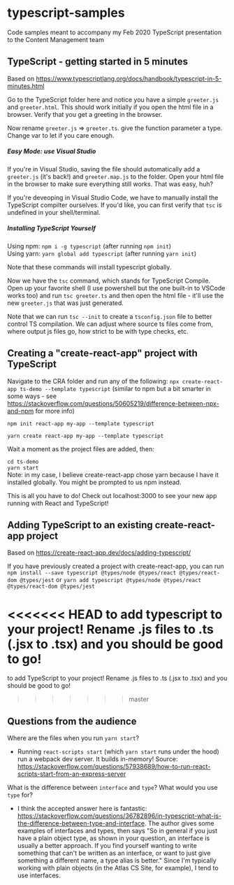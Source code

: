# typescript-samples
Code samples meant to accompany my Feb 2020 TypeScript presentation to the Content Management team

## TypeScript - getting started in 5 minutes

Based on https://www.typescriptlang.org/docs/handbook/typescript-in-5-minutes.html

Go to the TypeScript folder here and notice you have a simple `greeter.js` and `greeter.html`. This should work initially if you open the html file in a browser.
Verify that you get a greeting in the browser.

Now rename `greeter.js` => `greeter.ts`. give the function parameter a type. Change var to let if you care enough.

##### Easy Mode: use Visual Studio
If you're in Visual Studio, saving the file should automatically add a `greeter.js` (it's back!) and `greeter.map.js` to the folder. Open your html file in the browser to make sure everything still works. That was easy, huh?

If you're deveoping in Visual Studio Code, we have to manually install the TypeScript compilter ourselves. If you'd like, you can first verify that `tsc` is undefined in your shell/terminal.

##### Installing TypeScript Yourself
Using npm: `npm i -g typescript` (after running `npm init`)  
Using yarn: `yarn global add typescript` (after running `yarn init`)  

Note that these commands will install typescript globally.

Now we have the `tsc` command, which stands for TypeScript Compile. Open up your favorite shell (I use powershell but the one built-in to VSCode works too) and run `tsc greeter.ts` and then open the html file - it'll use the new `greeter.js` that was just generated.

Note that we can run `tsc --init` to create a `tsconfig.json` file to better control TS compilation. We can adjust where source ts files come from, where output js files go, how strict to be with type checks, etc.


## Creating a "create-react-app" project with TypeScript

Navigate to the CRA folder and run any of the following:
`npx create-react-app ts-demo --template typescript` (similar to npm but a bit smarter in some ways - see https://stackoverflow.com/questions/50605219/difference-between-npx-and-npm for more info)

`npm init react-app my-app --template typescript`

`yarn create react-app my-app --template typescript`

Wait a moment as the project files are added, then:

`cd ts-demo`  
`yarn start`  
Note: in my case, I believe create-react-app chose yarn because I have it installed globally. You might be prompted to us npm instead.

This is all you have to do! Check out localhost:3000 to see your new app running with React and TypeScript!


## Adding TypeScript to an existing create-react-app project

Based on https://create-react-app.dev/docs/adding-typescript/

If you have previously created a project with create-react-app, you can run  
`npm install --save typescript @types/node @types/react @types/react-dom @types/jest`
or
`yarn add typescript @types/node @types/react @types/react-dom @types/jest`

<<<<<<< HEAD
to add typescript to your project! Rename .js files to .ts (.jsx to .tsx) and you should be good to go!
=======
to add TypeScript to your project! Rename .js files to .ts (.jsx to .tsx) and you should be good to go!
>>>>>>> master


## Questions from the audience

Where are the files when you run `yarn start`?
* Running `react-scripts start` (which `yarn start` runs under the hood) run a webpack dev server. It builds in-memory! Source: https://stackoverflow.com/questions/57938689/how-to-run-react-scripts-start-from-an-express-server
 
What is the difference between `interface` and `type`? What would you use `type` for?
* I think the accepted answer here is fantastic: https://stackoverflow.com/questions/36782896/in-typescript-what-is-the-difference-between-type-and-interface. The author gives some examples of interfaces and types, then says "So in general if you just have a plain object type, as shown in your question, an interface is usually a better approach. If you find yourself wanting to write something that can't be written as an interface, or want to just give something a different name, a type alias is better." Since I'm typically working with plain objects (in the Atlas CS Site, for example), I tend to use interfaces.